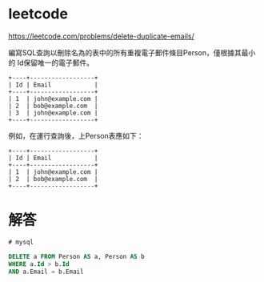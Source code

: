 
# leetcode
https://leetcode.com/problems/delete-duplicate-emails/

編寫SQL查詢以刪除名為的表中的所有重複電子郵件條目Person，僅根據其最小的 Id保留唯一的電子郵件。

    +----+------------------+
    | Id | Email            |
    +----+------------------+
    | 1  | john@example.com |
    | 2  | bob@example.com  |
    | 3  | john@example.com |
    +----+------------------+

例如，在運行查詢後，上Person表應如下：

    +----+------------------+
    | Id | Email            |
    +----+------------------+
    | 1  | john@example.com |
    | 2  | bob@example.com  |
    +----+------------------+

# 解答

```sql
# mysql

DELETE a FROM Person AS a, Person AS b
WHERE a.Id > b.Id
AND a.Email = b.Email

```